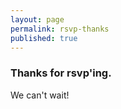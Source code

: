 ```yaml
---
layout: page
permalink: rsvp-thanks
published: true
---
```


### Thanks for rsvp'ing.

We can't wait!
